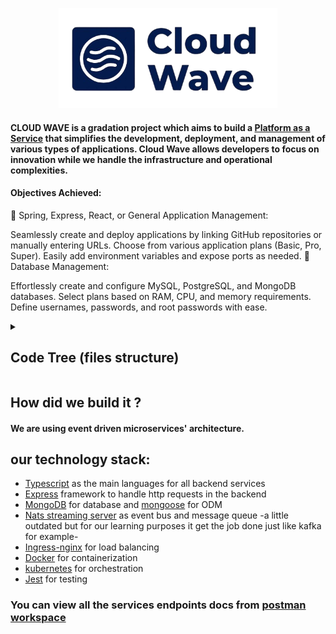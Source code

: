 <p align="center">
  <img src="/image/logo/logo-removebg-preview (1).png" height="160" width="350"></a>
</p>


#### CLOUD WAVE is a gradation project which aims to build a [Platform as a Service](https://cloud.google.com/learn/what-is-paas)  that simplifies the development, deployment, and management of various types of applications. Cloud Wave allows developers to focus on innovation while we handle the infrastructure and operational complexities.
#### Objectives Achieved:

🔧 Spring, Express, React, or General Application Management:

Seamlessly create and deploy applications by linking GitHub repositories or manually entering URLs.
Choose from various application plans (Basic, Pro, Super).
Easily add environment variables and expose ports as needed.
💾 Database Management:

Effortlessly create and configure MySQL, PostgreSQL, and MongoDB databases.
Select plans based on RAM, CPU, and memory requirements.
Define usernames, passwords, and root passwords with ease.


<!-- Code Tree (files structure) -->

<details>
   <summary><h2> Code Tree (files structure) </h2></summary>


```bash

CLOUD-WAVE-PAAS--GRADUATION-PROJECT
├───app-engine
│   │   .dockerignore
│   │   Dockerfile
│   │   in.js
│   │   package-lock.json
│   │   package.json
│   │   tsconfig.json
│   │
│   └───src
│       │   app.ts
│       │   index.ts
│       │   nats-wrapper.ts
│       │
│       ├───application-deployment-config
│       │       app-depl-config.ts
│       │       docker-fun.ts
│       │       git-fun.ts
│       │       jenkins.ts
│       │
│       ├───events
│       │   ├───listeners
│       │   │       app-delete-listener.ts
│       │   │       app-payment-completed-listener.ts
│       │   │       queue-group-name.ts
│       │   │
│       │   └───publisher
│       │           app-engine-create-publisher.ts
│       │
│       ├───models
│       │       order-engine.ts
│       │
│       ├───routes
│       │       webhook.ts
│       │
│       └───static-docker-files
│               generateExpressDockerFile.ts
│               generateReactDockerFile.ts
│               generateSpringDockerFile.ts
│
├───app-management
│   │   .dockerignore
│   │   Dockerfile
│   │   package-lock.json
│   │   package.json
│   │   tsconfig.json
│   │
│   └───src
│       │   app.ts
│       │   index.ts
│       │   nats-wrapper.ts
│       │
│       ├───events
│       │   ├───listeners
│       │   │       app-payment-completed-listener.ts
│       │   │       application-engine-completed-listener.ts
│       │   │       queue-group-name.ts
│       │   │
│       │   └───publishers
│       │           app-delete-publisher.ts
│       │
│       ├───models
│       │       app-config.ts
│       │
│       └───routes
│               billing.ts
│               delete.ts
│               exec.ts
│               health.ts
│               index.ts
│               logs.ts
│               show.ts
│
├───app-order
│   │   .dockerignore
│   │   Dockerfile
│   │   package-lock.json
│   │   package.json
│   │   tsconfig.json
│   │
│   └───src
│       │   app.ts
│       │   index.ts
│       │   nats-wrapper.ts
│       │
│       ├───events
│       │   ├───listeners
│       │   │       app-payment-completed-listener.ts
│       │   │       queue-group-name.ts
│       │   │
│       │   └───publisher
│       │           application-order-create-publisher.ts
│       │
│       ├───models
│       │       order.ts
│       │
│       └───routes
│               get-repo.ts
│               new.ts
│
├───auth
│   │   .dockerignore
│   │   Dockerfile
│   │   package-lock.json
│   │   package.json
│   │   tsconfig.json
│   │
│   └───src
│       │   app.ts
│       │   index.ts
│       │   nats-wrapper.ts
│       │
│       ├───event
│       │   └───publisher
│       │           user-created-publisher.ts
│       │
│       ├───models
│       │       user.ts
│       │
│       ├───routes
│       │   │   create-customer.ts
│       │   │   currentuser.ts
│       │   │   signin-github.ts
│       │   │   signin.ts
│       │   │   signout.ts
│       │   │   signup-github.ts
│       │   │   signup.ts
│       │   │   update.ts
│       │   │
│       │   └───__test__
│       │           currentuser.test.ts
│       │           siginin.test.ts
│       │           signout.test.ts
│       │           signup.test.ts
│       │
│       ├───service
│       │       password.ts
│       │
│       └───test
│               setup.ts
│
├───client
│   │   .eslintrc.cjs
│   │   .gitignore
│   │   Dockerfile
│   │   index.html
│   │   package-lock.json
│   │   package.json
│   │   postcss.config.js
│   │   README.md
│   │   tailwind.config.js
│   │   vite.config.js
│   │
│   ├───public
│   │       vite.svg
│   │
│   └───src
│       │   App.jsx
│       │   index.css
│       │   Login.module.css
│       │   main.jsx
│       │
│       ├───assets
│       │   │   Basic.svg
│       │   │   Contactus.jpg
│       │   │   icon.png
│       │   │   login.png
│       │   │   logo.png
│       │   │   mongo.png
│       │   │   mysql.png
│       │   │   postgres.png
│       │   │   Pro.svg
│       │   │   react.svg
│       │   │   rocket.png
│       │   │   Super.svg
│       │   │
│       │   └───space
│       │           8526120.ai
│       │           8526121.eps
│       │           spaceman.jpg
│       │
│       ├───components
│       │       BasicCont.jsx
│       │       CreatingProg.jsx
│       │       Footer.jsx
│       │       LoginForm.jsx
│       │       NoApps.jsx
│       │       NoDatabase.jsx
│       │       PaymentForm.jsx
│       │       PendingProg.jsx
│       │       ProCont.jsx
│       │       Profile.jsx
│       │       RunningProg.jsx
│       │       SignOut.jsx
│       │       SignupForm.jsx
│       │       starrating.jsx
│       │       SuperCont.jsx
│       │
│       └───pages
│               aboutus.jsx
│               AddApplication.jsx
│               AddDatabase.jsx
│               AppLogs.jsx
│               Billing.jsx
│               callback.jsx
│               Cont.jsx
│               contactUs.jsx
│               DatabaseLogs.jsx
│               feedback.jsx
│               help.jsx
│               HomePage.jsx
│               Login.jsx
│               Payment.jsx
│               Profile.jsx
│               Signup.jsx
│               UserProfile.jsx
│
├───common
│   │   .gitignore
│   │   package-lock.json
│   │   package.json
│   │   tsconfig.json
│   │
│   └───src
│       │   index.ts
│       │   ingressConfig.ts
│       │   kubctl-connection.ts
│       │   kubectl-fun.ts
│       │
│       ├───errors
│       │       BadRequestError.ts
│       │       custom-error.ts
│       │       database-connection-error.ts
│       │       not-authorized-error.ts
│       │       not-found.ts
│       │       request-validation-error.ts
│       │
│       ├───event
│       │   │   application-delete-event.ts
│       │   │   application-engine-create-event.ts
│       │   │   application-order-create-event.ts
│       │   │   Application-payment-completed-event.ts
│       │   │   base-listener.ts
│       │   │   base-publesher.ts
│       │   │   database-delete-event.ts
│       │   │   database-engine-create-event.ts
│       │   │   database-order-create-event.ts
│       │   │   order-cancelled-event.ts
│       │   │   payment-completed-event.ts
│       │   │   subjects.ts
│       │   │   user-created-event.ts
│       │   │
│       │   ├───enums
│       │   │       application-order-types.ts
│       │   │       application-plan-config.ts
│       │   │       application-plan.ts
│       │   │       database-order-types.ts
│       │   │       database-plan-config.ts
│       │   │       database-plans.ts
│       │   │       host.ts
│       │   │       order-status.ts
│       │   │
│       │   └───interfaces
│       │           app-depl.ts
│       │           database-depl.ts
│       │           ingress-rule.ts
│       │           mongo-depl.ts
│       │           mysql-depl.ts
│       │           postges-depl.ts
│       │
│       └───middlewares
│               current-user.ts
│               error-handler.ts
│               require-auth.ts
│               validate-request.ts
│
├───database-engine
│   │   .dockerignore
│   │   Dockerfile
│   │   package-lock.json
│   │   package.json
│   │   tsconfig.json
│   │
│   ├───src
│   │   │   index.ts
│   │   │   nats-wrapper.ts
│   │   │
│   │   ├───databases-deployment-config
│   │   │       mongo.ts
│   │   │       mysql.ts
│   │   │       postgres.ts
│   │   │
│   │   ├───events
│   │   │   ├───listeners
│   │   │   │   │   database-delete-listener.ts
│   │   │   │   │   payment-completed-listener.ts
│   │   │   │   │   queue-group-name.ts
│   │   │   │   │
│   │   │   │   └───__test__
│   │   │   │           payment-completed-listener.test.ts
│   │   │   │
│   │   │   └───publisher
│   │   │           database-engine-create-publisher.ts
│   │   │
│   │   └───test
│   │           setup.ts
│   │
│   └───__mocks__
│           nats-wrapper.ts
│
├───database-management
│   │   .dockerignore
│   │   Dockerfile
│   │   package-lock.json
│   │   package.json
│   │   tsconfig.json
│   │
│   └───src
│       │   app.ts
│       │   index.ts
│       │   nats-wrapper.ts
│       │
│       ├───events
│       │   ├───listeners
│       │   │       database-engine-completed-listener.ts
│       │   │       queue-group-name.ts
│       │   │
│       │   └───publishers
│       │           database-delete-publisher.ts
│       │
│       ├───models
│       │       database-config.ts
│       │
│       ├───routes
│       │       billing.ts
│       │       delete.ts
│       │       index.ts
│       │       logs.ts
│       │       show.ts
│       │
│       └───test
│               setup.ts
│
├───databsae-order
│   │   .dockerignore
│   │   Dockerfile
│   │   package-lock.json
│   │   package.json
│   │   tsconfig.json
│   │
│   └───src
│       │   app.ts
│       │   index.ts
│       │   nats-wrapper.ts
│       │
│       ├───events
│       │   ├───listeners
│       │   │       payment-completed-listener.ts
│       │   │       queue-group-name.ts
│       │   │
│       │   └───publisher
│       │           database-order-create-publisher.ts
│       │
│       ├───models
│       │       order.ts
│       │
│       ├───routes
│       │       new.ts
│       │
│       └───test
│               setup.ts
│
├───email
│   │   .dockerignore
│   │   Dockerfile
│   │   package-lock.json
│   │   package.json
│   │   tsconfig.json
│   │
│   └───src
│       │   custom.d.ts
│       │   emails.ts
│       │   index.ts
│       │   nats-wrapper.ts
│       │
│       ├───email
│       │       baseEmail.pug
│       │       passwordReset.pug
│       │       paymentEmail.pug
│       │       welcome.pug
│       │       _style.pug
│       │
│       └───event
│           └───listeners
│                   app-payment-completed-listener.ts
│                   payment-completed-listener.ts
│                   queu-group-name.ts
│                   user-created-listener.ts
│
├───image
│   └───logo
│           logo-removebg-preview (1).png
│
├───infra
│   └───K8s
│           app-engine-db.yaml
│           app-engine-depl.yaml
│           app-management-depl.yaml
│           app-management-mongo.yaml
│           app-order-db.yaml
│           app-order-depl.yaml
│           auth-depl.yaml
│           auth-mongo-depl.yaml
│           client-depl.yaml
│           database-engine.yaml
│           database-management-depl.yaml
│           database-management-mongo.yaml
│           database-order.yaml
│           Dockerfile
│           email-depl.yaml
│           engine-db.yaml
│           ingress-app-srv.yaml
│           ingress-srv.yaml
│           ingress-system.yaml
│           ipaddresspool.yaml
│           jenkins.yaml
│           nats-depl.yaml
│           ngrok-ingress.yaml
│           order-db.yaml
│           payment-depl.yaml
│           payment-mongo-depl.yaml
│
└───payment
    │   .dockerignore
    │   Dockerfile
    │   package-lock.json
    │   package.json
    │   tsconfig.json
    │
    └───src
        │   app.ts
        │   index.ts
        │   nats-wrapper.ts
        │
        ├───events
        │   ├───listeners
        │   │       app-delete-listener.ts
        │   │       application-order-create-listener.ts
        │   │       database-delete-listener.ts
        │   │       database-order-completed.ts
        │   │       queue-group-name.ts
        │   │       user-created-listener.ts
        │   │
        │   └───publisher
        │           application-payment-completed-publisher.ts
        │           payment-completed-publisher.ts
        │
        └───models
                order.ts
                product.ts
                user.ts

150 directories, 399 files


```

</details>

<!-- Code Tree (files structure) -->

## How did we build it ?
#### We are using event driven microservices' architecture. 
## our technology stack:
- [Typescript](https://www.typescriptlang.org/) as the main languages for all backend services
- [Express](https://expressjs.com/) framework to handle http requests in the backend
- [MongoDB](https://www.mongodb.com/) for database and [mongoose](https://mongoosejs.com/docs/guide.html) for ODM
- [Nats streaming server](https://github.com/nats-io/nats-streaming-server) as event bus and message queue -a little outdated but for our learning purposes it get the job done just like kafka for example-
- [Ingress-nginx](https://kubernetes.github.io/ingress-nginx/) for load balancing 
- [Docker](https://www.docker.com/) for containerization
- [kubernetes](https://kubernetes.io/) for orchestration
- [Jest](https://jestjs.io/) for testing 
### You can view all the services endpoints  docs from [postman workspace](https://universal-escape-982451.postman.co/workspace/cloud-wave~4884c53e-9afc-4657-9cd3-2e36a113065d/collection/23605089-744685a1-211f-4ece-9cdc-5fc3ccad3430?action=share&creator=23605089)
